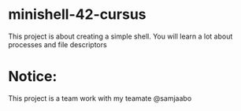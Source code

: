 # minishell-42-cursus

<p>This project is about creating a simple shell. You will learn a lot about processes and file descriptors</P>

# Notice:

<p>This project is a team work with my teamate @samjaabo</p>